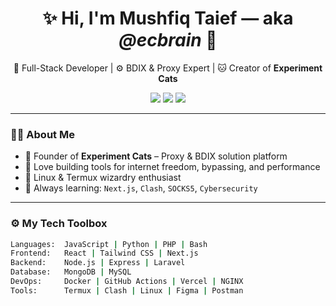 <!-- Ultra Stylish GitHub README | Mushfiq Taief -->

<h1 align="center">✨ Hi, I'm Mushfiq Taief — aka <i>@ecbrain</i> 👋</h1>

<p align="center">
  🚀 Full-Stack Developer | ⚙️ BDIX & Proxy Expert | 🐱 Creator of <b>Experiment Cats</b>
</p>

<p align="center">
  <a href="https://t.me/ecbrain"><img src="https://img.shields.io/badge/Telegram-@ecbrain-0088cc?style=flat-square&logo=telegram" /></a>
  <a href="https://t.me/experimentcats"><img src="https://img.shields.io/badge/Channel-@experimentcats-4ca1ea?style=flat-square&logo=telegram" /></a>
  <a href="mailto:your@email.com"><img src="https://img.shields.io/badge/Email-Click Here-blue?style=flat-square&logo=gmail" /></a>
</p>

---

### 👨‍💻 About Me

- 🧠 Founder of **Experiment Cats** – Proxy & BDIX solution platform
- 🔧 Love building tools for internet freedom, bypassing, and performance
- 🐧 Linux & Termux wizardry enthusiast
- 🎯 Always learning: `Next.js`, `Clash`, `SOCKS5`, `Cybersecurity`

---

### ⚙️ My Tech Toolbox

```bash
Languages:  JavaScript | Python | PHP | Bash  
Frontend:   React | Tailwind CSS | Next.js  
Backend:    Node.js | Express | Laravel  
Database:   MongoDB | MySQL  
DevOps:     Docker | GitHub Actions | Vercel | NGINX  
Tools:      Termux | Clash | Linux | Figma | Postman
